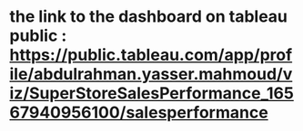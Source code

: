 # the link to the dashboard on tableau public : https://public.tableau.com/app/profile/abdulrahman.yasser.mahmoud/viz/SuperStoreSalesPerformance_16567940956100/salesperformance
